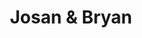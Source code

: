 ---
rank: 8
role: "Web Dev / Web Design"
type: web-dev web-design
title: "Josan & Bryan"
image: "wedding-website.jpg"
link: "josanandbryanwedding.github.io"
bg-color: "df5f58"
---